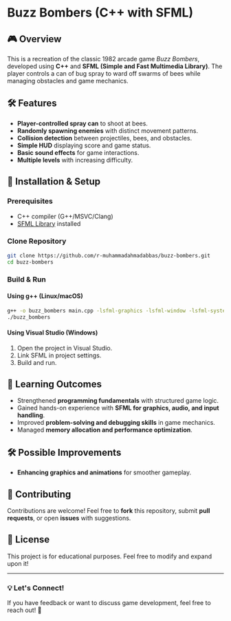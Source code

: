 # Buzz Bombers (C++ with SFML)

## 🎮 Overview
This is a recreation of the classic 1982 arcade game *Buzz Bombers*, developed using **C++** and **SFML (Simple and Fast Multimedia Library)**. The player controls a can of bug spray to ward off swarms of bees while managing obstacles and game mechanics.

## 🛠 Features
- **Player-controlled spray can** to shoot at bees.
- **Randomly spawning enemies** with distinct movement patterns.
- **Collision detection** between projectiles, bees, and obstacles.
- **Simple HUD** displaying score and game status.
- **Basic sound effects** for game interactions.
- **Multiple levels** with increasing difficulty.

## 🚀 Installation & Setup
### **Prerequisites**
- C++ compiler (G++/MSVC/Clang)
- [SFML Library](https://www.sfml-dev.org/download.php) installed

### **Clone Repository**
```sh
git clone https://github.com/r-muhammadahmadabbas/buzz-bombers.git
cd buzz-bombers
```

### **Build & Run**
#### **Using g++ (Linux/macOS)**
```sh
g++ -o buzz_bombers main.cpp -lsfml-graphics -lsfml-window -lsfml-system -lsfml-audio
./buzz_bombers
```

#### **Using Visual Studio (Windows)**
1. Open the project in Visual Studio.
2. Link SFML in project settings.
3. Build and run.

## 🎯 Learning Outcomes
- Strengthened **programming fundamentals** with structured game logic.
- Gained hands-on experience with **SFML for graphics, audio, and input handling**.
- Improved **problem-solving and debugging skills** in game mechanics.
- Managed **memory allocation and performance optimization**.

## 🛠 Possible Improvements
- **Enhancing graphics and animations** for smoother gameplay.

## 🤝 Contributing
Contributions are welcome! Feel free to **fork** this repository, submit **pull requests**, or open **issues** with suggestions.

## 📜 License
This project is for educational purposes. Feel free to modify and expand upon it!

---

### 💡 Let's Connect!
If you have feedback or want to discuss game development, feel free to reach out! 🚀
